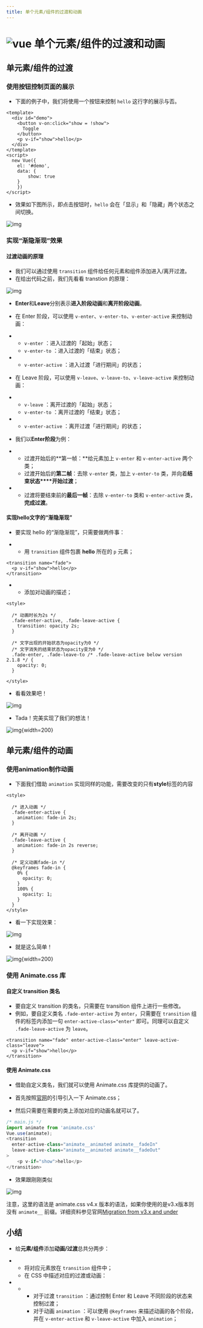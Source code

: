```yaml
---
title: 单个元素/组件的过渡和动画
---
```


# ![vue](https://zhuye-1308301598.file.myqcloud.com/icons/vue.png) 单个元素/组件的过渡和动画

## 单元素/组件的过渡

### 使用按钮控制页面的展示

- 下面的例子中，我们将使用一个按钮来控制 `hello` 这行字的展示与否。

```vue
<template>
  <div id="demo">
    <button v-on:click="show = !show">
      Toggle
    </button>
    <p v-if="show">hello</p>
  </div>
</template>
<script>
  new Vue({
  	el: '#demo',
  	data: {
    	show: true
  	}
	})
</script>
```

- 效果如下图所示，即点击按钮时，`hello` 会在「显示」和「隐藏」两个状态之间切换。

![img](https://zhuye-1308301598.file.myqcloud.com/markdown/1591099614677-60634e1a-077e-46d3-b79e-fcb3cce15001.gif)

### 实现“渐隐渐现”效果

#### 过渡动画的原理

- 我们可以通过使用 `transition` 组件给任何元素和组件添加进入/离开过渡。
- 在给出代码之前，我们先看看 transtion 的原理：

![img](https://zhuye-1308301598.file.myqcloud.com/markdown/1591152754103-874dd619-3572-48cd-aee2-6766430cbcf2.png)

- **Enter**和**Leave**分别表示**进入阶段动画**和**离开阶段动画**。
- 在 Enter 阶段，可以使用 `v-enter`、`v-enter-to`、`v-enter-active` 来控制动画：

- - `v-enter` ：进入过渡的「起始」状态；
  - `v-enter-to` ：进入过渡的「结束」状态；

- - `v-enter-active` ：进入过渡「进行期间」的状态；

- 在 Leave 阶段，可以使用 `v-leave`、`v-leave-to`、`v-leave-active` 来控制动画：

- - `v-leave` ：离开过渡的「起始」状态；
  - `v-enter-to` ：离开过渡的「结束」状态；

- - `v-enter-active` ：离开过渡「进行期间」的状态；

- 我们以**Enter阶段**为例：

- - 过渡开始后的**第一帧：**给元素加上 `v-enter` 和 `v-enter-active` 两个类；
  - 过渡开始后的**第二帧**：去除 `v-enter` 类，加上 `v-enter-to` 类，并向着**结束状态****开始过渡**；

- - 过渡将要结束前的**最后一帧**：去除 `v-enter-to` 类和 `v-enter-active` 类，**完成过渡**。



#### 实现hello文字的“渐隐渐现”

- 要实现 hello 的“渐隐渐现”，只需要做两件事：

- - 用 `transition` 组件包裹 **hello** 所在的 `p` 元素；

```vue
<transition name="fade">
  <p v-if="show">hello</p>
</transition>
```

- - 添加对动画的描述；

```vue
<style>
  
  /* 动画时长为2s */
  .fade-enter-active, .fade-leave-active {
    transition: opacity 2s;
  }
  
  /* 文字出现的开始状态为opacity为0 */
  /* 文字消失的结束状态为opacity变为0 */ 
  .fade-enter, .fade-leave-to /* .fade-leave-active below version 2.1.8 */ {
    opacity: 0;
  }
  
</style>
```

- 看看效果吧！

![img](https://zhuye-1308301598.file.myqcloud.com/markdown/1591154959691-7db381ba-1f9d-44bc-ab6c-99d28083bdab.gif)

- Tada！完美实现了我们的想法！

![img](https://zhuye-1308301598.file.myqcloud.com/markdown/1591156292719-b42dc1b8-d481-4388-b26c-f9a2aaf32dc1.gif){width=200}





## 单元素/组件的动画

### 使用animation制作动画

- 下面我们借助 `animation` 实现同样的功能，需要改变的只有**style**标签的内容

```vue
<style>
  
  /* 进入动画 */
  .fade-enter-active {
    animation: fade-in 2s;
  }
  
  /* 离开动画 */
  .fade-leave-active {
    animation: fade-in 2s reverse;
  }

  /* 定义动画fade-in */
  @keyframes fade-in {
    0% {
      opacity: 0;
    }
    100% {
      opacity: 1;
    }
  }
</style>
```

- 看一下实现效果：

![img](https://zhuye-1308301598.file.myqcloud.com/markdown/1591158206292-1e619696-89b8-42bb-9451-9704c438a54d.gif)

- 就是这么简单！

![img](https://zhuye-1308301598.file.myqcloud.com/markdown/1591160488030-cc9d92c5-cf40-476d-a1e7-b236b6256126.gif){width=200}

### 使用 Animate.css 库

#### 自定义 transition 类名

- 要自定义 transition 的类名，只需要在 transition 组件上进行一些修改。
- 例如，要自定义类名 `.fade-enter-active` 为 `enter`，只需要在 `transition` 组件的标签内添加一句 `enter-active-class="enter"` 即可。同理可以自定义 `.fade-leave-active` 为 `leave`。

```vue
<transition name="fade" enter-active-class="enter" leave-active-class="leave">
  <p v-if="show">hello</p>
</transition>
```

#### 使用 Animate.css

- 借助自定义类名，我们就可以使用 Animate.css 库提供的动画了。
- 首先按照[官网](https://animate.style/)的引导引入一下 Animate.css；

- 然后只需要在需要的类上添加对应的动画名就可以了。

```javascript
/* main.js */
import animate from 'animate.css'
Vue.use(animate);
<transition 
  enter-active-class="animate__animated animate__fadeIn" 
  leave-active-class="animate__animated animate__fadeOut"
>
    <p v-if="show">hello</p>
</transition>
```

- 效果跟刚刚类似

![img](https://zhuye-1308301598.file.myqcloud.com/markdown/1591175231233-96b3c946-d73c-468a-bd34-5474a269a118.gif)

注意，这里的语法是 animate.css v4.x 版本的语法，如果你使用的是v3.x版本则没有 `animate__` 前缀。详细资料参见官网[Migration from v3.x and under](https://animate.style/#migration)



## 小结

- 给**元素/组件**添加**动画/过渡**总共分两步：

- - 将对应元素放在 `transition` 组件中；
  - 在 CSS 中描述对应的过渡或动画：

- - - 对于过渡 `transition` ：通过控制 Enter 和 Leave 不同阶段的状态来控制过渡；
    - 对于动画 `animation` ：可以使用 `@keyframes` 来描述动画的各个阶段，并在 `v-enter-active` 和 `v-leave-active` 中加入 `animation`；